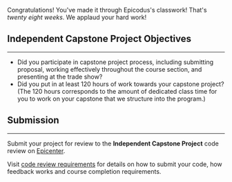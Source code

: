 Congratulations! You've made it through Epicodus's classwork! That's _twenty eight weeks_. We applaud your hard work!

## Independent Capstone Project Objectives
---

* Did you participate in capstone project process, including submitting proposal, working effectively throughout the course section, and presenting at the trade show?
* Did you put in at least 120 hours of work towards your capstone project? (The 120 hours corresponds to the amount of dedicated class time for you to work on your capstone that we structure into the program.)

## Submission
---

Submit your project for review to the **Independent Capstone Project** code review on [Epicenter](https://epicenter.epicodus.com/).

Visit [code review requirements](/pre-work/getting-started-at-epicodus/independent-projects-and-code-reviews) for details on how to submit your code, how feedback works and course completion requirements.